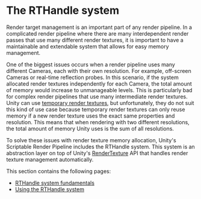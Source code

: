 # The RTHandle system

Render target management is an important part of any render pipeline. In a complicated render pipeline where there are many interdependent render passes that use many different render textures, it is important to have a maintainable and extendable system that allows for easy memory management.

One of the biggest issues occurs when a render pipeline uses many different Cameras, each with their own resolution. For example, off-screen Cameras or real-time reflection probes. In this scenario, if the system allocated render textures independently for each Camera, the total amount of memory would increase to unmanageable levels. This is particularly bad for complex render pipelines that use many intermediate render textures. Unity can use [temporary render textures](https://docs.unity3d.com/ScriptReference/RenderTexture.GetTemporary.html), but unfortunately, they do not suit this kind of use case because temporary render textures can only reuse memory if a new render texture uses the exact same properties and resolution. This means that when rendering with two different resolutions, the total amount of memory Unity uses is the sum of all resolutions.

To solve these issues with render texture memory allocation, Unity's Scriptable Render Pipeline includes the RTHandle system. This system is an abstraction layer on top of Unity's [RenderTexture](https://docs.unity3d.com/ScriptReference/RenderTexture.html) API that handles render texture management automatically.

This section contains the following pages:

- [RTHandle system fundamentals](rthandle-system-fundamentals.md)
- [Using the RTHandle system](rthandle-system-using.md)
